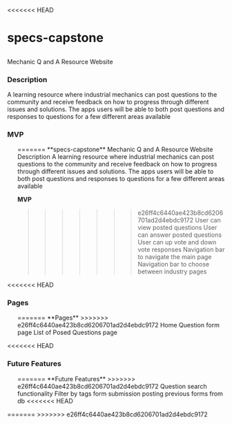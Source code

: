 <<<<<<< HEAD
<h1>specs-capstone </h1>
<h2></h2>Mechanic Q and A Resource Website
<h3>Description </h3>
A learning resource where industrial mechanics can post questions to the community and receive feedback on how to progress through different issues and solutions. The apps users will be able to both post questions and responses to questions for a few different areas available 

<h3>MVP</h3>
<ul>
=======
**specs-capstone**
Mechanic Q and A Resource Website
Description
A learning resource where industrial mechanics can post questions to the community and receive feedback on how to progress through different issues and solutions. The apps users will be able to both post questions and responses to questions for a few different areas available 

**MVP**
>>>>>>> e26ff4c6440ae423b8cd6206701ad2d4ebdc9172
User can view posted questions
User can answer posted questions
User can up vote and down vote responses
Navigation bar to navigate the main page
Navigation bar to choose between industry pages
</ul>

<<<<<<< HEAD
<h3>Pages</h3>
<ul>
=======
**Pages**
>>>>>>> e26ff4c6440ae423b8cd6206701ad2d4ebdc9172
Home
Question form page
List of Posed Questions page
</ul>

<<<<<<< HEAD
<h3>Future Features</h3>
<ul>
=======
**Future Features**
>>>>>>> e26ff4c6440ae423b8cd6206701ad2d4ebdc9172
Question search functionality
Filter by tags
form submission
posting previous forms from db
<<<<<<< HEAD
</ul>
=======
>>>>>>> e26ff4c6440ae423b8cd6206701ad2d4ebdc9172

